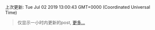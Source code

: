
  
 上次更新: Tue Jul 02 2019 13:00:43 GMT+0000 (Coordinated Universal Time) 

 > 仅显示一小时内更新的post, [更多...](screenshots/)
  